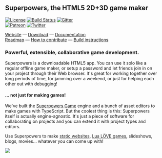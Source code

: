 ## Superpowers, the HTML5 2D+3D game maker  

[![License](https://img.shields.io/badge/license-ISC-blue.svg)](https://github.com/superpowers/superpowers/blob/master/LICENSE.txt)
[![Build Status](https://travis-ci.org/superpowers/superpowers.svg?branch=master)](https://travis-ci.org/superpowers/superpowers)
[![Gitter](https://img.shields.io/gitter/room/superpowers/dev.svg)](https://gitter.im/superpowers/dev)  
[![Patreon](https://img.shields.io/badge/patreon-support%20us-brightgreen.svg)](https://www.patreon.com/SparklinLabs)
[![Twitter](https://img.shields.io/twitter/follow/SuperpowersDev.svg?style=social)](https://twitter.com/SuperpowersDev)


[Website](http://superpowers-html5.com/) —
[Download](https://sparklinlabs.itch.io/superpowers) —
[Documentation](http://docs.superpowers-html5.com/)  
[Roadmap](http://docs.superpowers-html5.com/en/development/roadmap) —
[How to contribute](http://docs.superpowers-html5.com/en/development/how-to-contribute) —
[Build instructions](http://docs.superpowers-html5.com/en/development/building-superpowers)

### Powerful, extensible, collaborative game development.

Superpowers is a downloadable HTML5 app. You can use it solo like a regular offline game maker,
or setup a password and let friends join in on your project through their Web browser.
It's great for working together over long periods of time, for jamming over a weekend,
or just for helping each other out with debugging!

#### ... not just for making games!

We've built the [Superpowers Game](https://github.com/superpowers/superpowers-game) engine and a bunch of asset editors to make games with TypeScript.
But the coolest thing is this: Superpowers itself is actually engine-agnostic.
It's just a piece of software for collaborating on projects and you can extend it with project types and editors.

Use Superpowers to make [static websites](http://github.com/superpowers/superpowers-web), [Lua LÖVE games](https://github.com/superpowers/superpowers-love2d), slideshows, blogs, movies...
whatever you can come up with!

![](http://i.imgur.com/g4iNlEn.png)
